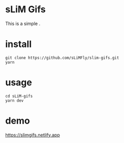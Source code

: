 # sLiM Gifs
This is a simple .

# install
```
git clone https://github.com/sLiMFly/slim-gifs.git
yarn
```
# usage
```
cd sLiM-gifs
yarn dev
```

# demo
https://slimgifs.netlify.app